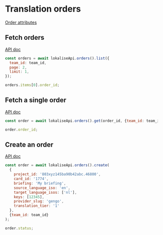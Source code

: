 # Translation orders

[Order attributes](https://app.lokalise.com/api2docs/curl/#object-orders)

## Fetch orders

[API doc](https://app.lokalise.com/api2docs/curl/#transition-list-all-orders-get)

```js
const orders = await lokaliseApi.orders().list({
  team_id: team_id,
  page: 2,
  limit: 1,
});

orders.items[0].order_id;
```

## Fetch a single order

[API doc](https://app.lokalise.com/api2docs/curl/#transition-retrieve-an-order-get)

```js
const order = await lokaliseApi.orders().get(order_id, {team_id: team_id});

order.order_id;
```

## Create an order

[API doc](https://app.lokalise.com/api2docs/curl/#transition-create-an-order-post)

```js
const order = await lokaliseApi.orders().create(
  {
    project_id: '803xyz145ba90b42abc.46800',
    card_id: '1774',
    briefing: 'My briefing',
    source_language_iso: 'en',
    target_language_isos: ['nl'],
    keys: [12345],
    provider_slug: 'gengo',
    translation_tier: '1'
  },
  {team_id: team_id}
);

order.status;
```
